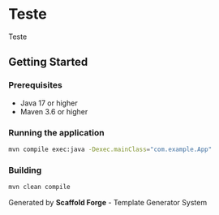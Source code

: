# Teste 

Teste

## Getting Started

### Prerequisites
- Java 17 or higher
- Maven 3.6 or higher

### Running the application
```bash
mvn compile exec:java -Dexec.mainClass="com.example.App"
```

### Building
```bash
mvn clean compile
```

Generated by **Scaffold Forge** - Template Generator System
